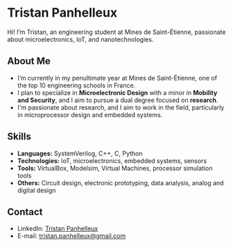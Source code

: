 # Tristan Panhelleux
Hi! I’m Tristan, an engineering student at Mines de Saint-Étienne, passionate about microelectronics, IoT, and nanotechnologies.
## About Me
-  I’m currently in my penultimate year at Mines de Saint-Étienne, one of the top 10 engineering schools in France.
-  I plan to specialize in **Microelectronic Design** with a minor in **Mobility and Security**, and I aim to pursue a dual degree focused on **research**.
-  I'm passionate about research, and I aim to work in the field, particularly in microprocessor design and embedded systems.
##  Skills
- **Languages:** SystemVerilog, C++, C, Python
- **Technologies:** IoT, microelectronics, embedded systems, sensors
- **Tools:** VirtualBox, Modelsim, Virtual Machines, processor simulation tools
- **Others:** Circuit design, electronic prototyping, data analysis, analog and digital design
##  Contact
- LinkedIn: [Tristan Panhelleux](https://www.linkedin.com/in/tristanplx)
- E-mail: tristan.panhelleux@gmail.com
